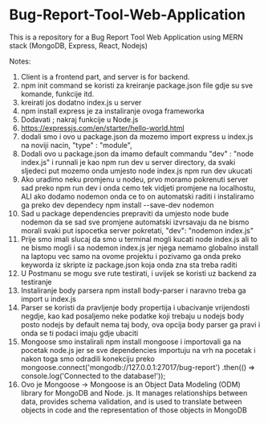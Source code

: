 # Bug-Report-Tool-Web-Application
This is a repository for a Bug Report Tool Web Application using MERN stack (MongoDB, Express, React, Nodejs)

Notes:
1. Client is a frontend part, and server is for backend.
2. npm init command se koristi za kreiranje package.json file gdje su sve komande, funkcije itd. 
3. kreirati jos dodatno index.js u server
4. npm install express je za instaliranje ovoga frameworka
5. Dodavati ; nakraj funkcije u Node.js
6. https://expressjs.com/en/starter/hello-world.html
7. dodali smo i ovo u package.json da mozemo import express u index.js na noviji nacin, "type" : "module", 
8. Dodali ovo u package.json da imamo default commandu "dev" : "node index.js" i runnali je kao npm run dev u server directory, da svaki sljedeci put mozemo onda umjesto node index.js npm run dev ukucati
9. Ako uradimo neku promjenu u nodeu, prvo moramo pokrenuti server sad preko npm run dev i onda cemo tek vidjeti promjene na localhostu, ALI ako dodamo nodemon onda ce to on automatski raditi i instaliramo ga preko dev dependecy npm install --save-dev nodemon
10. Sad u package dependencies prepraviti da umjesto node bude nodemon da se sad sve promjene automatski izvrsavaju da ne bismo morali svaki put ispocetka server pokretati, "dev": "nodemon index.js"
11. Prije smo imali slucaj da smo u terminal mogli kucati node index.js ali to ne bismo mogli i sa nodemon index.js jer njega nemamo globalno install na laptopu vec samo na ovome projektu i pozivamo ga onda preko keyworda iz skripte iz package.json koja onda zna sta treba raditi
12. U Postmanu se mogu sve rute testirati, i uvijek se koristi uz backend za testiranje
13. Instaliranje body parsera npm install body-parser i naravno treba ga import u index.js
14. Parser se koristi da pravljenje body propertija i ubacivanje vrijendosti negdje, kao kad posaljemo neke podatke koji trebaju u nodejs body posto nodejs by default nema taj body, ova opcija body parser ga pravi i onda se ti podaci imaju gdje ubaciti
15. Mongoose smo instalirali npm install mongoose i importovali ga na pocetak node.js jer se sve dependencies importuju na vrh na pocetak i nakon toga smo odradili konekciju preko mongoose.connect('mongodb://127.0.0.1:27017/bug-report')
  .then(() => console.log('Connected to the database!'));
16. Ovo je Mongoose -> Mongoose is an Object Data Modeling (ODM) library for MongoDB and Node. js. It manages relationships between data, provides schema validation, and is used to translate between objects in code and the representation of those objects in MongoDB